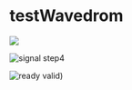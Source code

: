 # testWavedrom

<img src="https://svg.wavedrom.com/{signal:[{name:'data',wave:'x5.x',data:'1010' }]}">


![signal step4](https://svg.wavedrom.com/github/wavedrom/wavedrom/trunk/test/signal-step4.json5)

![ready valid](https://svg.wavedrom.com/github/BrewKris/testWavedrom/blob/main/rdyVld.json5))
